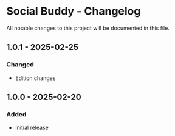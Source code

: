 # Social Buddy - Changelog

All notable changes to this project will be documented in this file.

## 1.0.1 - 2025-02-25
### Changed
- Edition changes

## 1.0.0 - 2025-02-20
### Added
- Initial release
